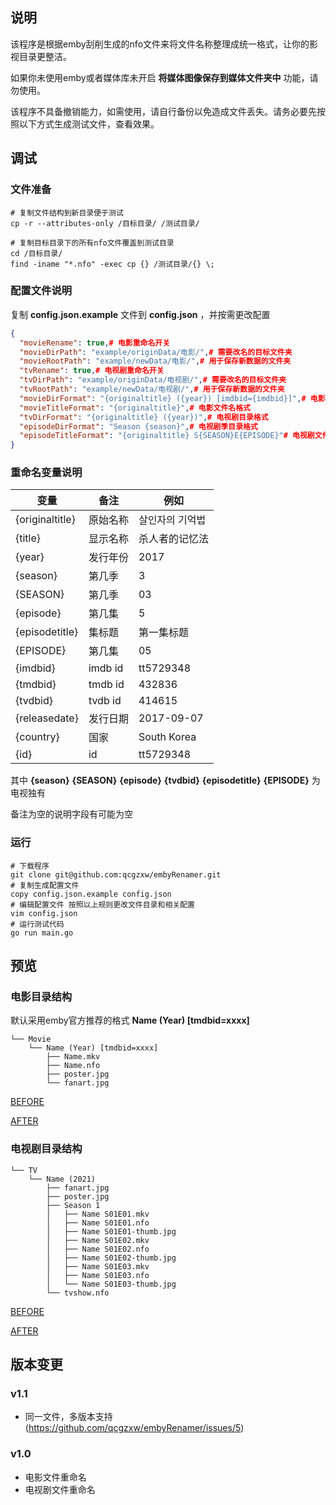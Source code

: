 ## 说明
该程序是根据emby刮削生成的nfo文件来将文件名称整理成统一格式，让你的影视目录更整洁。

如果你未使用emby或者媒体库未开启 **将媒体图像保存到媒体文件夹中** 功能，请勿使用。

该程序不具备撤销能力，如需使用，请自行备份以免造成文件丢失。请务必要先按照以下方式生成测试文件，查看效果。

## 调试
### 文件准备
```shell
# 复制文件结构到新目录便于测试
cp -r --attributes-only /目标目录/ /测试目录/

# 复制目标目录下的所有nfo文件覆盖到测试目录
cd /目标目录/
find -iname "*.nfo" -exec cp {} /测试目录/{} \;
```
### 配置文件说明
复制 **config.json.example** 文件到 **config.json** ，并按需更改配置
```json
{
  "movieRename": true,# 电影重命名开关
  "movieDirPath": "example/originData/电影/",# 需要改名的目标文件夹
  "movieRootPath": "example/newData/电影/",# 用于保存新数据的文件夹
  "tvRename": true,# 电视剧重命名开关
  "tvDirPath": "example/originData/电视剧/",# 需要改名的目标文件夹
  "tvRootPath": "example/newData/电视剧/",# 用于保存新数据的文件夹
  "movieDirFormat": "{originaltitle} ({year}) [imdbid={imdbid}]",# 电影目录格式(花括号里的为变量)
  "movieTitleFormat": "{originaltitle}",# 电影文件名格式
  "tvDirFormat": "{originaltitle} ({year})",# 电视剧目录格式
  "episodeDirFormat": "Season {season}",# 电视剧季目录格式
  "episodeTitleFormat": "{originaltitle} S{SEASON}E{EPISODE}"# 电视剧文件名格式
}
```
### 重命名变量说明
| 变量 | 备注 | 例如 |
| --- | --- | --- | 
| {originaltitle} | 原始名称 | 살인자의 기억법 |
| {title} | 显示名称 | 杀人者的记忆法 |
| {year} | 发行年份 | 2017 |
| {season} | 第几季 | 3 |
| {SEASON} | 第几季 | 03 |
| {episode} | 第几集 | 5 |
| {episodetitle} | 集标题 |第一集标题 |
| {EPISODE} | 第几集 | 05 |
| {imdbid} | imdb id | tt5729348 |
| {tmdbid} | tmdb id | 432836  |
| {tvdbid} | tvdb id | 414615  |
| {releasedate} | 发行日期   | 2017-09-07 |
| {country} | 国家     | South Korea |
| {id} | id     | tt5729348 |

其中 **{season}** **{SEASON}** **{episode}** **{tvdbid}** **{episodetitle}** **{EPISODE}** 为电视独有

备注为空的说明字段有可能为空

### 运行
```
# 下载程序
git clone git@github.com:qcgzxw/embyRenamer.git
# 复制生成配置文件
copy config.json.example config.json
# 编辑配置文件 按照以上规则更改文件目录和相关配置
vim config.json
# 运行测试代码
go run main.go
```

## 预览
### 电影目录结构
默认采用emby官方推荐的格式 **Name (Year) [tmdbid=xxxx]**
```
└── Movie
    └── Name (Year) [tmdbid=xxxx]
        ├── Name.mkv
        ├── Name.nfo
        ├── poster.jpg
        └── fanart.jpg
```

[BEFORE](example/originData/电影目录结构.txt)

[AFTER](example/newData/电影目录结构.txt)

### 电视剧目录结构
```
└── TV
    └── Name (2021)
        ├── fanart.jpg
        ├── poster.jpg
        ├── Season 1
        │   ├── Name S01E01.mkv
        │   ├── Name S01E01.nfo
        │   ├── Name S01E01-thumb.jpg
        │   ├── Name S01E02.mkv
        │   ├── Name S01E02.nfo
        │   ├── Name S01E02-thumb.jpg
        │   ├── Name S01E03.mkv
        │   ├── Name S01E03.nfo
        │   └── Name S01E03-thumb.jpg
        └── tvshow.nfo
```

[BEFORE](example/originData/电视剧目录结构.txt)

[AFTER](example/newData/电视剧目录结构.txt)

## 版本变更

### v1.1
- 同一文件，多版本支持(https://github.com/qcgzxw/embyRenamer/issues/5)
### v1.0
- 电影文件重命名
- 电视剧文件重命名
